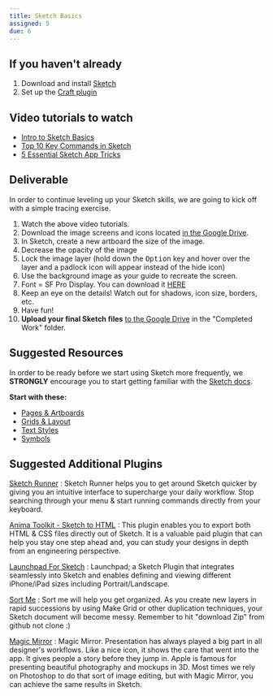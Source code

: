 ```yaml
---
title: Sketch Basics
assigned: 5
due: 6
---
```


If you haven't already
----------------------

1. Download and install [Sketch](https://www.sketchapp.com)
2. Set up the [Craft plugin](https://www.invisionapp.com/craft)


Video tutorials to watch
------------------------

- [Intro to Sketch Basics](https://www.youtube.com/watch?v=qywB0JHQeC4)
- [Top 10 Key Commands in Sketch](https://www.youtube.com/watch?v=w_-oB3CoyBk)
- [5 Essential Sketch App Tricks](https://www.youtube.com/watch?v=ZCypZWzCr84)

Deliverable
-------------------

In order to continue leveling up your Sketch skills, we are going to kick off with a simple tracing exercise.

1. Watch the above video tutorials.
2. Download the image screens and icons located [in the Google Drive](https://drive.google.com/drive/folders/1988FFNZCWKmI8EjW8cZvbsiI1-_JRaIO).
3. In Sketch, create a new artboard the size of the image.
4. Decrease the opacity of the image
5. Lock the image layer (hold down the <kbd>Option</kbd> key and hover over the layer and a padlock icon will appear instead of the hide icon)
6. Use the background image as your guide to recreate the screen.
7. Font = SF Pro Display. You can download it [HERE](https://developer.apple.com/fonts/)
8. Keep an eye on the details! Watch out for shadows, icon size, borders, etc.
9. Have fun!
10. **Upload your final Sketch files** [to the Google Drive](https://drive.google.com/drive/folders/1988FFNZCWKmI8EjW8cZvbsiI1-_JRaIO) in the "Completed Work" folder.


Suggested Resources
-------------------

In order to be ready before we start using Sketch more frequently, we **STRONGLY** encourage you to start getting familiar with the [Sketch docs](https://www.sketchapp.com/docs/).

**Start with these:**

- [Pages & Artboards](https://www.sketchapp.com/docs/the-interface/layer-list/)
- [Grids & Layout](https://www.sketchapp.com/docs/canvas/rulers-guides-grids/)
- [Text Styles](https://www.sketchapp.com/docs/text/text-styles/)
- [Symbols](https://www.sketchapp.com/docs/symbols)


Suggested Additional Plugins
----------------------------

[Sketch Runner](https://sketchrunner.com/)
: Sketch Runner helps you to get around Sketch quicker by giving you an intuitive interface to supercharge your daily workflow. Stop searching through your menu & start running commands directly from your keyboard.

[Anima Toolkit - Sketch to HTML](https://launchpad.animaapp.com/)
: This plugin enables you to export both HTML & CSS files directly out of Sketch. It is a valuable paid plugin that can help you stay one step ahead and, you can study your designs in depth from an engineering perspective.

[Launchpad For Sketch](https://animaapp.github.io/)
: Launchpad; a Sketch Plugin that integrates seamlessly into Sketch and enables defining and viewing different iPhone/iPad sizes including Portrait/Landscape.

[Sort Me](https://github.com/romashamin/sort-me-sketch)
: Sort me will help you get organized. As you create new layers in rapid successions by using Make Grid or other duplication techniques, your Sketch document will become messy. Remember to hit "download Zip" from github not clone :)

[Magic Mirror](http://magicsketch.io/mirror/?src=old)
: Magic Mirror. Presentation has always played a big part in all designer's workflows. Like a nice icon, it shows the care that went into the app. It gives people a story before they jump in. Apple is famous for presenting beautiful photography and mockups in 3D. Most times we rely on Photoshop to do that sort of image editing, but with Magic Mirror, you can achieve the same results in Sketch.
